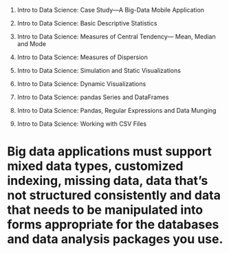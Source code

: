 1. Intro to Data Science: Case Study—A Big-Data Mobile Application
2. Intro to Data Science: Basic Descriptive Statistics
3. Intro to Data Science: Measures of Central Tendency— Mean, Median and Mode

4. Intro to Data Science: Measures of Dispersion
5. Intro to Data Science: Simulation and Static Visualizations

6. Intro to Data Science: Dynamic Visualizations
7. Intro to Data Science: pandas Series and DataFrames
8. Intro to Data Science: Pandas, Regular Expressions and Data Munging
9. Intro to Data Science: Working with CSV Files

# Big data applications must support mixed data types, customized indexing, missing data, data that’s not structured consistently and data that needs to be manipulated into forms appropriate for the databases and data analysis packages you use.